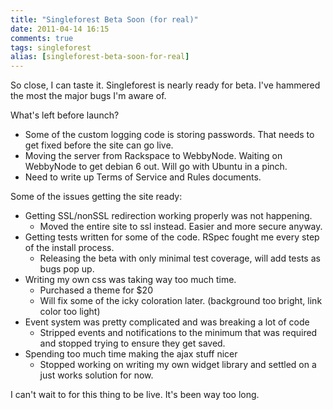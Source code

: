 ```yaml
---
title: "Singleforest Beta Soon (for real)"
date: 2011-04-14 16:15
comments: true
tags: singleforest
alias: [singleforest-beta-soon-for-real]
---
```


So close, I can taste it. Singleforest is nearly ready for beta. I've hammered the most the major bugs I'm aware of. 

What's left before launch?

* Some of the custom logging code is storing passwords. That needs to get fixed before the site can go live.
* Moving the server from Rackspace to WebbyNode. Waiting on WebbyNode to get debian 6 out. Will go with Ubuntu in a pinch. 
* Need to write up Terms of Service and Rules documents. 

Some of the issues getting the site ready:

* Getting SSL/nonSSL redirection working properly was not happening. 
  * Moved the entire site to ssl instead. Easier and more secure anyway.
* Getting tests written for some of the code. RSpec fought me every step of the install process.
  * Releasing the beta with only minimal test coverage, will add tests as bugs pop up. 
* Writing my own css was taking way too much time.
  * Purchased a theme for $20
  * Will fix some of the icky coloration later. (background too bright, link color too light) 
* Event system was pretty complicated and was breaking a lot of code
  * Stripped events and notifications to the minimum that was required and stopped trying to ensure they get saved.
* Spending too much time making the ajax stuff nicer
  * Stopped working on writing my own widget library and settled on a just works solution for now.

I can't wait to for this thing to be live. It's been way too long. 